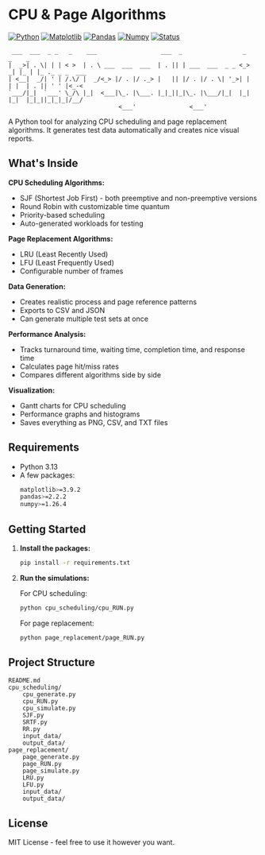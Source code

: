 # CPU & Page Algorithms

[![Python](https://img.shields.io/badge/Python-3.13-blue.svg)](https://www.python.org/)
[![Matplotlib](https://img.shields.io/badge/Matplotlib-3.9.2-red.svg)](https://pypi.org/project/matplotlib/)
[![Pandas](https://img.shields.io/badge/Pandas-2.2.2-yellow.svg)](https://pypi.org/project/pandas/)
[![Numpy](https://img.shields.io/badge/Numpy-1.26.4-green.svg)](https://pypi.org/project/numpy/)
[![Status](https://img.shields.io/badge/Status-Beta-orange.svg)]()

```
 ___  ___  _ _   _    ___                  ___  _                 _    _    _              
|  _>| . \| | | < >  | . \ ___  ___  ___  | . || | ___  ___  _ _ <_> _| |_ | |_ ._ _ _  ___
| <__|  _/| ' | /.\/ |  _/<_> |/ . |/ ._> |   || |/ . |/ . \| '_>| |  | |  | . || ' ' |<_-<
`___/|_|  `___' \_/\ |_|  <___|\_. |\___. |_|_||_|\_. |\___/|_|  |_|  |_|  |_|_||_|_|_|/__/
                               <___'               <___'                                   
```

A Python tool for analyzing CPU scheduling and page replacement algorithms. It generates test data automatically and creates nice visual reports.

## What's Inside

**CPU Scheduling Algorithms:**
- SJF (Shortest Job First) - both preemptive and non-preemptive versions
- Round Robin with customizable time quantum
- Priority-based scheduling
- Auto-generated workloads for testing

**Page Replacement Algorithms:**
- LRU (Least Recently Used)
- LFU (Least Frequently Used)
- Configurable number of frames

**Data Generation:**
- Creates realistic process and page reference patterns
- Exports to CSV and JSON
- Can generate multiple test sets at once

**Performance Analysis:**
- Tracks turnaround time, waiting time, completion time, and response time
- Calculates page hit/miss rates
- Compares different algorithms side by side

**Visualization:**
- Gantt charts for CPU scheduling
- Performance graphs and histograms
- Saves everything as PNG, CSV, and TXT files

## Requirements

- Python 3.13
- A few packages:
  ```bash
  matplotlib>=3.9.2
  pandas>=2.2.2
  numpy>=1.26.4
  ```

## Getting Started

1. **Install the packages:**
   ```bash
   pip install -r requirements.txt
   ```

2. **Run the simulations:**
   
   For CPU scheduling:
   ```bash
   python cpu_scheduling/cpu_RUN.py
   ```
   
   For page replacement:
   ```bash
   python page_replacement/page_RUN.py
   ```

## Project Structure

```
README.md
cpu_scheduling/
    cpu_generate.py
    cpu_RUN.py
    cpu_simulate.py
    SJF.py
    SRTF.py
    RR.py
    input_data/
    output_data/
page_replacement/
    page_generate.py
    page_RUN.py
    page_simulate.py
    LRU.py
    LFU.py
    input_data/
    output_data/
```

## License

MIT License - feel free to use it however you want.
